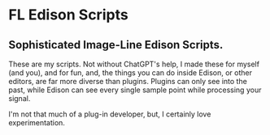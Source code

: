 # FL Edison Scripts
## Sophisticated Image-Line Edison Scripts.
These are my scripts. Not without ChatGPT's help, I made these for myself (and you), and for fun, and, the things you can do inside Edison, or other editors, are far more diverse than plugins. Plugins can only see into the past, while Edison can see every single sample point while processing your signal.

I'm not that much of a plug-in developer, but, I certainly love experimentation.
